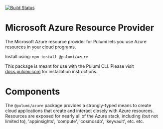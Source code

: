 [![Build Status](https://travis-ci.com/pulumi/pulumi-azure.svg?token=eHg7Zp5zdDDJfTjY8ejq&branch=master)](https://travis-ci.com/pulumi/pulumi-azure)

# Microsoft Azure Resource Provider

The Microsoft Azure resource provider for Pulumi lets you use Azure resources in your cloud programs.

Install using: ```npm install @pulumi/azure```

This package is meant for use with the Pulumi CLI.  Please visit
[docs.pulumi.com](https://docs.pulumi.com) for installation instructions.


# Components

The `@pulumi/azure` package provides a strongly-typed means to create cloud applications that create
and interact closely with Azure resources.  Resources are exposed for nearly all of the Azure stack,
including (but not limited to), 'appinsights', 'compute', 'cosmosdb', 'keyvault', etc. etc.
